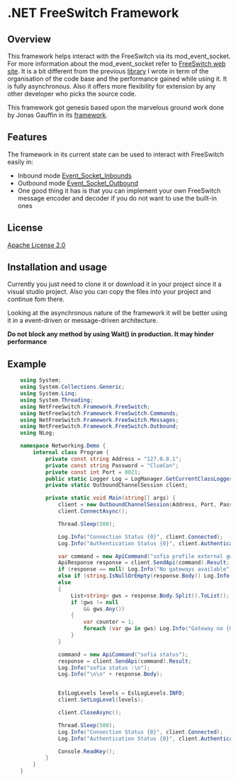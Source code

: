 .NET FreeSwitch Framework
========================================

## **Overview**
This framework helps interact with the FreeSwitch via its mod_event_socket. For more information about the mod_event_socket refer to [FreeSwitch web site](https://freeswitch.org/confluence/display/FREESWITCH/mod_event_socket). It is a bit different from the previous [library](https://github.com/Tochemey/FreeSwitch.ModEventSocket) I wrote in term of the organisation of the code base and the performance gained while using it. It is fully asynchronous. Also it offers more flexibility for extension by any other developer who picks the source code. 

This framework got genesis based upon the marvelous ground work done by Jonas Gauffin in its [framework](https://github.com/jgauffin/Griffin.Framework).

## **Features**
The framework in its current state can be used to interact with FreeSwitch easily in:
* Inbound mode [Event_Socket_Inbounds](https://freeswitch.org/confluence/display/FREESWITCH/mod_event_socket#mod_event_socket-Inbound)
* Outbound mode [Event_Socket_Outbound](https://wiki.freeswitch.org/wiki/Event_Socket_Outbound)
* One good thing it has is that you can implement your own FreeSwitch message encoder and decoder if you do not want to use the built-in ones

## **License**
[Apache License 2.0](http://www.apache.org/licenses/LICENSE-2.0.txt)

## **Installation and usage**
Currently you just need to clone it or download it in your project since it a visual studio project. Also you can copy the files into your project and continue fom there.

Looking at the asynchronous nature of the framework it will be better using it in a event-driven or message-driven architecture. 

**Do not block any method by using Wait() in production. It may hinder performance**

## **Example**
```c#
    using System;
    using System.Collections.Generic;
    using System.Linq;
    using System.Threading;
    using NetFreeSwitch.Framework.FreeSwitch;
    using NetFreeSwitch.Framework.FreeSwitch.Commands;
    using NetFreeSwitch.Framework.FreeSwitch.Messages;
    using NetFreeSwitch.Framework.FreeSwitch.Outbound;
    using NLog;

    namespace Networking.Demo {
        internal class Program {
            private const string Address = "127.0.0.1";
            private const string Password = "ClueCon";
            private const int Port = 8021;
            public static Logger Log = LogManager.GetCurrentClassLogger();
            private static OutboundChannelSession client;

            private static void Main(string[] args) {
                client = new OutboundChannelSession(Address, Port, Password);
                client.ConnectAsync();

                Thread.Sleep(500);

                Log.Info("Connection Status {0}", client.Connected);
                Log.Info("Authentication Status {0}", client.Authenticated);

                var command = new ApiCommand("sofia profile external gwlist up");
                ApiResponse response = client.SendApi(command).Result;
                if (response == null) Log.Info("No gateways available");
                else if (string.IsNullOrEmpty(response.Body)) Log.Info("No gateways available");
                else
                {
                    List<string> gws = response.Body.Split().ToList();
                    if (gws != null
                        && gws.Any())
                    {
                        var counter = 1;
                        foreach (var gw in gws) Log.Info("Gateway no {0} : {1}", counter++, gw);
                    }
                }

                command = new ApiCommand("sofia status");
                response = client.SendApi(command).Result;
                Log.Info("sofia status :\n");
                Log.Info("\n\n" + response.Body);


                EslLogLevels levels = EslLogLevels.INFO;
                client.SetLogLevel(levels);

                client.CloseAsync();

                Thread.Sleep(500);
                Log.Info("Connection Status {0}", client.Connected);
                Log.Info("Authentication Status {0}", client.Authenticated);

                Console.ReadKey();
            }
        }
    }

```